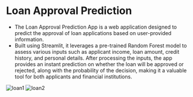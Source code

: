 # Loan Approval Prediction 
- The Loan Approval Prediction App is a web application designed to predict the approval of loan applications based on user-provided information.
- Built using Streamlit, it leverages a pre-trained Random Forest model to assess various inputs such as applicant income, loan amount, credit history, and personal details. After processing the inputs, the app provides an instant prediction on whether the loan will be approved or rejected, along with the probability of the decision, making it a valuable tool for both applicants and financial institutions.

![loan1](https://github.com/user-attachments/assets/9b740794-e493-4267-b4cc-260e18b34a6d)
![loan2](https://github.com/user-attachments/assets/5f330a83-c788-4282-baa9-9e15c76e4a7a)
